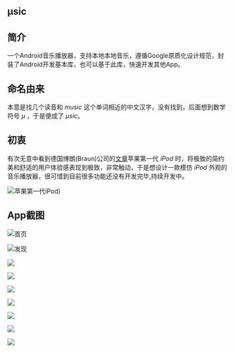 μsic
---


## 简介
一个Android音乐播放器，支持本地本地音乐，遵循Google原质化设计规范，封装了Android开发基本库，也可以基于此库，快速开发其他App。

## 命名由来
本意是找几个读音和 *music* 这个单词相近的中文汉字，没有找到，后面想到数学符号 *μ* ，于是便成了 *μsic*。

## 初衷
有次无意中看到德国博朗(Braun)公司的[文章](http://blog.presentandcorrect.com/rams-palettes)苹果第一代 *iPod* 时，将极致的简约美和舒适的用户体验感表现到极致，非常触动，于是想设计一款模仿 *iPod* 外观的音乐播放器，很可惜到目前很多功能还没有开发完毕,持续开发中。

![苹果第一代iPod](screenshot/ipod-first-gen-5gb.jpg))


## App截图

![首页](screenshot/home.png)

![发现](screenshot/device-2021-05-26-205540.png)

![](screenshot/device-2021-05-26-205728.png)

![](screenshot/device-2021-05-26-205656.png)

![](screenshot/device-2021-05-26-205802.png)

![](screenshot/device-2021-05-26-205853.png)

![](screenshot/device-2021-05-26-205919.png)

![](screenshot/device-2021-05-26-210129.png)

![](screenshot/device-2021-05-26-210040.png)

